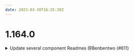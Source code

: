 ```yaml
---
date: 2023-03-30T16:25:28Z
---
```


# 1.164.0

<details>
  <summary>Update several component Readmes @Benbentwo (#611)</summary>

### what
* Update Readmes of many components from Refarch Docs

</details>